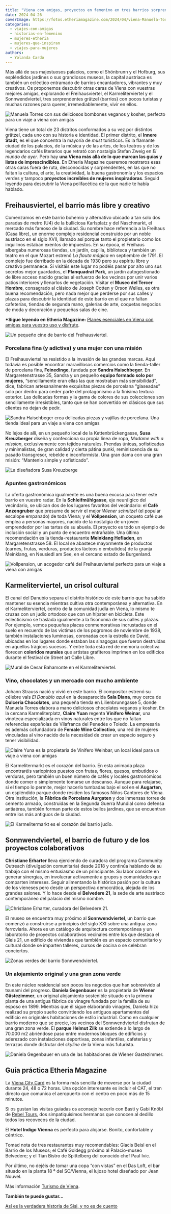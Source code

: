 ```yaml
---
title: "Viena con amigas, proyectos en femenino en tres barrios sorprendentes de la ciudad imperial"
date: 2024-04-26
coverImage: https://fotos.etheriamagazine.com/2024/04/viena-Manuela-Torres.jpg
categories: 
  - viajes-con-amigas
  - historias-en-femenino
  - mujeres-etheria
  - mujeres-que-inspiran
  - viajes-para-mujeres
authors: 
  - Yolanda Cardo
---
```


Más allá de sus majestuosos palacios, como el Shönbrunn y el Hofburg, sus espléndidos 
jardines o sus grandiosos museos, la capital austriaca es también un ecléctico entramado 
de barrios encantadores, vibrantes y muy creativos. Os proponemos descubrir otras caras 
de Viena con vuestras mejores amigas, explorando el Freihausviertel, el 
Karmeliterviertel y el Sonnwendviertel, tres sorprendentes grätzel (barrios) con pocos 
turistas y muchas razones para querer, irremediablemente, vivir en ellos. 

![Manuela Torres con sus deliciosos bombones veganos y kosher, perfecto para un viaje a viena con amigas](https://fotos.etheriamagazine.com/2024/04/viena-Manuela-Torres-850x604.jpg "Manuela Torres con sus deliciosos bombones veganos y kosher. © Yolanda Cardo")

Viena tiene un total de 23 distritos conformados a su vez por distintos grätzel, cada 
uno con su historia e identidad. El primer distrito, el **Innere Stadt**, es el que 
concentra la mayoría de _must_ turísticos. Es la flamante ciudad de los palacios, de la 
música y de las artes, de los teatros y de los legendarios cafés literarios que retrató 
con nostalgia Stefan Zweig en _El mundo de ayer_. Pero hay **una Viena más allá de lo 
que marcan las guías y listas de imprescindibles**. En Etheria Magazine queremos 
mostraros esas otras caras fuera de ruta, desconocidas y sorprendentes, en las que no 
faltan la cultura, el arte, la creatividad, la buena gastronomía y los espacios verdes y 
tampoco **proyectos increíbles de mujeres inspiradoras**. Seguid leyendo para descubrir 
la Viena polifacética de la que nadie te había hablado. 

## Freihausviertel, el barrio más libre y creativo

Comenzamos en este barrio bohemio y alternativo ubicado a tan solo dos paradas de metro 
(U4) de la bulliciosa Karlsplatz y del Naschmarkt, el mercado más famoso de la ciudad. 
Su nombre hace referencia a la Freihaus (Casa libre), un enorme complejo residencial 
construido por un noble austriaco en el siglo XVII, llamado así porque tanto el 
propietario como los inquilinos estaban exentos de impuestos. En su época, el Freihaus 
albergaba numerosas tiendas, un jardín, capilla, biblioteca y también un teatro en el 
que Mozart estrenó _La flauta mágica_ en septiembre de 1791. El complejo fue derribado 
en la década de 1930 pero su espíritu libre y creativo permanece. Si visitáis este lugar 
no podéis pasar por alto uno sus secretos mejor guardados, el **Planquadrat Park**, un 
jardín autogestionado de libre acceso nacido gracias al esfuerzo de los vecinos por unir 
varios patios interiores y llenarlos de vegetación. Visitar el **Museo del Tercer 
Hombre**, consagrado al clásico de Joseph Cotten y Orson Welles, es otra buena 
recomendación, pero nada mejor que perderse por sus calles y plazas para descubrir la 
identidad de este barrio en el que no faltan cafeterías, tiendas de segunda mano, 
galerías de arte, coquetas negocios de moda y decoración y pequeñas salas de cine. 

**\*Sigue leyendo en Etheria Magazine:** [Planes esenciales en Viena con amigas para 
vuestro uso y 
disfrute](https://etheriamagazine.com/2022/07/07/que-hacer-en-viena-con-amigas/). 

![Un pequeño cine de barrio del Freihausviertel.](https://fotos.etheriamagazine.com/2024/04/viena-cine-Freihausviertel-850x559.jpg "Un pequeño cine de barrio del Freihausviertel. © Yolanda Cardo")

### Porcelana fina (y adictiva) y una mujer con una misión

El Freihausviertel ha resistido a la invasión de las grandes marcas. Aquí todavía es 
posible encontrar maravillosos comercios como la tienda-taller de porcelana fina, 
**Feinedinge**, fundada por **Sandra Haischbeger**. En Margaretenstrasse 35, Sandra y un 
pequeño **equipo formado solo por mujeres**, “sencillamente eran ellas las que mostraban 
más sensibilidad”, dice, fabrican artesanalmente exquisitas piezas de porcelana 
“glaseadas” solo por dentro para ceder parte del protagonismo a la finísima textura 
exterior. Las delicadas formas y la gama de colores de sus colecciones son sencillamente 
irresistibles, tanto que se han convertido en clásicos que sus clientes no dejan de 
pedir. 

![Sandra Haischbeger crea delicadas piezas y vajillas de porcelana. Una tienda ideal para un viaje a viena con amigas](https://fotos.etheriamagazine.com/2024/04/viena-Sandra-Haischbeger-667x1000.jpg "Sandra Haischbeger crea delicadas piezas y vajillas de porcelana. © Yolanda C.")

No lejos de allí, en un pequeño local de la Kettenbrückengasse, **Susa Kreuzberger** 
diseña y confecciona su propia línea de ropa, _Madame with a mission_, exclusivamente 
con tejidos naturales. Prendas únicas, sofisticadas y minimalistas, de gran calidad y 
cierta pátina punki, reminiscencia de su pasado transgresor, rebelde e inconformista. 
Una gran dama con una gran misión: “Mantenlo simple y sofisticado”. 

![La diseñadora Susa Kreuzberge](https://fotos.etheriamagazine.com/2024/04/viena-diseaadora-Susa-Kreuzberger-850x549.jpg "La diseñadora Susa Kreuzberger, una Madame with a mission. © Yolanda Cardo")

### Apuntes gastronómicos

La oferta gastronómica igualmente es una buena excusa para tener este barrio en vuestro 
radar. En la **Schleifmühlgasse**, eje neurálgico del vecindario, se ubican dos de los 
lugares favoritos del vecindario: el **Café Anzengruber** que presume de servir el mejor 
_Wiener schnitzel_ (el popular escalope empanado) de toda Viena; y el **Vollpension**, 
un coqueto café que emplea a personas mayores, nacido de la nostalgia de un joven 
emprendedor por las tartas de su abuela. El proyecto es todo un ejemplo de inclusión 
social y un punto de encuentro entrañable. Una última recomendación es la 
tienda-restaurante **Meinklang Hofladen**, en Margaretenstrasse 58. El local se abastece 
mayormente de productos (carnes, frutas, verduras, productos lácteos o embutidos) de la 
granja Meinklang, en Neusiedl am See, en el cercano estado de Burgenland. 

![Vollpension, un acogedor café del Freihausviertel perfecto para un viaje a viena con amigas](https://fotos.etheriamagazine.com/2024/04/viena-Vollpension-850x582.jpg "Vollpension, un acogedor café del Freihausviertel. © Yolanda Cardo")

## Karmeliterviertel, un crisol cultural

El canal del Danubio separa el distrito histórico de este barrio que ha sabido mantener 
su esencia mientras cultiva otra contemporánea y alternativa. En el Karmeliterviertel, 
centro de la comunidad judía en Viena, lo mismo te cruzas con un judío ortodoxo que con 
un hípster en bicicleta. Este eclecticismo se traslada igualmente a la fisonomía de sus 
calles y plazas. Por ejemplo, vemos pequeñas placas conmemorativas incrustadas en el 
suelo en recuerdo de las víctimas de los pogromos de noviembre de 1938, también 
instalaciones luminosas, coronadas con la estrella de David, ubicadas en los lugares 
donde estaban las sinagogas que fueron destruidas en aquellos trágicos sucesos. Y entre 
toda esta red de memoria colectiva florecen **coloridos murales** que artistas 
grafiteros imprimen en los edificios durante el festival de Street art Calle Libre. 

![Mural de Cesar Bahamonte en el Karmeliterviertel.](https://fotos.etheriamagazine.com/2024/04/viena-Mural-Cesa-Bahamonte-Karmeliterviertel-850x567.jpg "Mural de César Bahamonte en el Karmeliterviertel. © Yolanda Cardo")

### Vino, chocolates y un mercado con mucho ambiente

Johann Strauss nació y vivió en este barrio. El compositor estrenó su célebre vals _El 
Danubio azul_ en la desaparecida **Sala Diana**, muy cerca de **Dulceria Chocolates**, 
una pequeña tienda en Lilienbrunngasse 5, donde Manuela Torres elabora a mano deliciosos 
chocolates veganos y kosher. En la cercana Karmeliterplatz, **Claire Yuan** regenta 
**Vinifero Weinar**, una vinoteca especializada en vinos naturales entre los que no 
faltan referencias españolas de Vilafranca del Penedès o Toledo. La empresaria es además 
cofundadora de **Female Wine Collectivo**, una red de mujeres vinculadas al vino nacido 
de la necesidad de crear un espacio seguro y tener visibilidad. 

![Claire Yuna es la propietaria de Vinifero Weinbar, un local ideal para un viaje a viena con amigas](https://fotos.etheriamagazine.com/2024/04/viena-Claire-Yuna-Wine-Collective-850x567.jpg "Claire Yuna es la propietaria de Vinifero Weinbar y cofundadora del Female Wine Collective. © Yolanda Cardo")

El Karmelitermarkt es el corazón del barrio. En esta animada plaza encontraréis 
variopintos puestos con frutas, flores, quesos, embutidos o verduras, pero también un 
buen número de cafés y locales gastronómicos donde comer o simplemente tomarse un 
descanso. Aunque para relajarse, si el tiempo lo permite, mejor hacerlo tumbadas bajo el 
sol en el **Augarten**, un espléndido parque donde residen los famosos Niños Cantores de 
Viena. Otra institución, la **Fábrica de Porcelana Aurgaten** y dos inmensas torres de 
cemento armado, construidas en la Segunda Guerra Mundial como defensa antiaérea, también 
forman parte de estos bellos jardines, que se encuentran entre los más antiguos de la 
ciudad. 

![El Karmelitermarkt es el corazón del barrio judío.](https://fotos.etheriamagazine.com/2024/04/viena-Karmelitermarkt-850x551.jpg "El Karmelitermarkt es el corazón del barrio judío. © Yolanda Cardo")

## Sonnwendviertel, el barrio de futuro y de los proyectos colaborativos

**Christiane Erharter** lleva ejerciendo de curadora del programa Community Outreach 
(divulgación comunitaria) desde 2018 y continúa hablando de su trabajo con el mismo 
entusiasmo de un principiante. Su labor consiste en generar sinergias, en involucrar 
activamente a grupos y comunidades que comparten intereses. Seguir alimentando la 
histórica pasión por la cultura de los vieneses pero desde un perspectiva democrática, 
alejada de los grandes salones. Y lo hace desde el **Belvedere 21**, la sede de arte 
austriaco contemporáneo del palacio del mismo nombre. 

![Christiane Erharter, curadora del Belvedere 21.](https://fotos.etheriamagazine.com/2024/04/viena-Christiane-Erharter-Belvedere-850x567.jpg "Christiane Erharter, curadora del Belvedere 21. © Yolanda Cardo")

El museo se encuentra muy próximo al **Sonnwendviertel**, un barrio que comenzó a 
construirse a principios del siglo XXI sobre una antigua zona ferroviaria. Ahora es un 
catálogo de arquitectura contemporánea y un laboratorio de proyectos colaborativos 
vecinales entre los que destaca el Gleis 21, un edificio de viviendas que también es un 
espacio comunitario y cultural donde se imparten talleres, cursos de cocina o se 
celebran conciertos. 

![Zonas verdes del barrio Sonnwendviertel.](https://fotos.etheriamagazine.com/2024/04/viena-zona-verdes-Sonnwendviertel-850x567.jpg "Zonas verdes del barrio Sonnwendviertel. © Yolanda Cardo")

### Un alojamiento original y una gran zona verde

En este núcleo residencial son pocos los negocios que han sobrevivido al tsunami del 
progreso. **Daniela Gegenbauer** es la propietaria de **Wiener Gästezimmer**, un 
original alojamiento sostenible situado en la primera planta de una antigua fábrica de 
vinagre fundada por la familia de su esposo en 1899. Mientras que él sigue elaborando 
vinagres, Daniela hizo realizad su propio sueño convirtiendo los antiguos apartamentos 
del edificio en originales habitaciones de estilo industrial. Como en cualquier barrio 
moderno que se precie, los vecinos del Sonnwendviertel disfrutan de una gran zona verde. 
El **parque Helmut Zilk** se extiende a lo largo de 70.000 m2 abriéndose paso entre 
modernos bloques de edificios y aderezado con instalaciones deportivas, zonas 
infantiles, cafeterías y terrazas donde disfrutar del _skyline_ de la Viena más 
futurista. 

![Daniela Gegenbauer en una de las habitaciones de Wiener Gastezimmer.](https://fotos.etheriamagazine.com/2024/04/Daniela-Gegenbauer-en-una-de-las-habitaciones-de-Wiener-Gastezimmer-©-Yolanda-Cardo-850x567.jpg "Daniela Gegenbauer en una de las habitaciones de Wiener Gastezimmer. © Yolanda Cardo")

## Guía práctica Etheria Magazine

La [Viena City Card](https://www.wien.info/es/hoteles-y-viajes/vienna-city-card) es la 
forma más sencilla de moverse por la ciudad durante 24, 48 o 72 horas. Una opción 
interesante es incluir el CAT, el tren directo que comunica el aeropuerto con el centro 
en poco más de 15 minutos. 

Si os gustan las visitas guiadas os aconsejo hacerlo con Basti y Gabi Knöbl de [Rebel 
Tours](https://en.rebeltoursvienna.com), dos simpatiquísimos hermanos que conocen al 
dedillo todos los recovecos de la ciudad. 

El **Hotel Indigo Vienna** es perfecto para alojarse. Bonito, confortable y céntrico. 

Tomad nota de tres restaurantes muy recomendables: Glacis Beisl en el Barrio de los 
Museos; el Café Goldegg próximo al Palacio-museo Belvedere; y el Tian Bistro de 
Spittelberg del conocido chef Paul Ivic. 

Por último, no dejéis de tomar una copa “con vistas” en el Das Loft, el bar situado en 
la planta 18 ª del SO/Vienna, el lujoso hotel diseñado por Jean Nouvel. 

Más información [Turismo de Viena](https://www.wien.info/es). 

**También te puede gustar...** 

[Así es la verdadera historia de Sisi, y no es de 
cuento](https://etheriamagazine.com/2022/09/07/museo-sisi-de-viena/)
